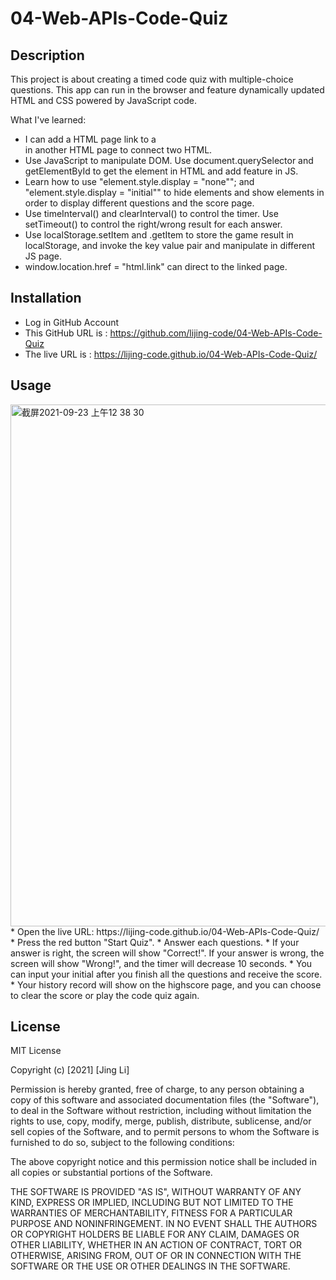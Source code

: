 # 04-Web-APIs-Code-Quiz

## Description

This project is about creating a timed code quiz with multiple-choice questions. This app can run in the browser and feature dynamically updated HTML and CSS powered by JavaScript code. 

What I've learned:

* I can add a HTML page link to a <div> in another HTML page to connect two HTML.
* Use JavaScript to manipulate DOM. Use document.querySelector and getElementById to get the element in HTML and add feature in JS.
* Learn how to use "element.style.display = "none""; and "element.style.display = "initial"" to hide elements and show elements in order to display different questions and the score page.
* Use timeInterval() and clearInterval() to control the timer. Use setTimeout() to control the right/wrong result for each answer.
* Use localStorage.setItem and .getItem to store the game result in localStorage, and invoke the key value pair and manipulate in different JS page.
* window.location.href = "html.link" can direct to the linked page.


## Installation
* Log in GitHub Account
* This GitHub URL is : https://github.com/lijing-code/04-Web-APIs-Code-Quiz
* The live URL is : https://lijing-code.github.io/04-Web-APIs-Code-Quiz/
  
## Usage
<img width="835" alt="截屏2021-09-23 上午12 38 30" src="https://user-images.githubusercontent.com/68092036/134457880-42e6ca22-dcec-4674-af1a-9523b2a56eef.png">  
* Open the live URL: https://lijing-code.github.io/04-Web-APIs-Code-Quiz/
* Press the red button "Start Quiz".
* Answer each questions.
* If your answer is right, the screen will show "Correct!". If your answer is wrong, the screen will show "Wrong!", and the timer will decrease 10 seconds.
* You can input your initial after you finish all the questions and receive the score.
* Your history record will show on the highscore page, and you can choose to clear the score or play the code quiz again.

## License
MIT License

Copyright (c) [2021] [Jing Li]

Permission is hereby granted, free of charge, to any person obtaining a copy
of this software and associated documentation files (the "Software"), to deal
in the Software without restriction, including without limitation the rights
to use, copy, modify, merge, publish, distribute, sublicense, and/or sell
copies of the Software, and to permit persons to whom the Software is
furnished to do so, subject to the following conditions:

The above copyright notice and this permission notice shall be included in all
copies or substantial portions of the Software.

THE SOFTWARE IS PROVIDED "AS IS", WITHOUT WARRANTY OF ANY KIND, EXPRESS OR
IMPLIED, INCLUDING BUT NOT LIMITED TO THE WARRANTIES OF MERCHANTABILITY,
FITNESS FOR A PARTICULAR PURPOSE AND NONINFRINGEMENT. IN NO EVENT SHALL THE
AUTHORS OR COPYRIGHT HOLDERS BE LIABLE FOR ANY CLAIM, DAMAGES OR OTHER
LIABILITY, WHETHER IN AN ACTION OF CONTRACT, TORT OR OTHERWISE, ARISING FROM,
OUT OF OR IN CONNECTION WITH THE SOFTWARE OR THE USE OR OTHER DEALINGS IN THE
SOFTWARE.
